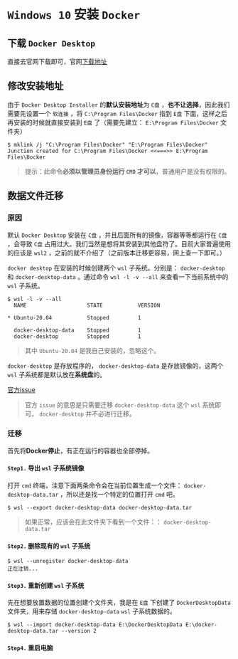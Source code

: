 # `Windows 10` 安装 `Docker`

## 下载 `Docker Desktop`

直接去官网下载即可，官网[下载地址](https://www.docker.com/products/docker-desktop)

## 修改安装地址

由于 `Docker Desktop Installer` 的**默认安装地址**为 `C盘` ，**也不让选择**，因此我们需要先设置一个 `软连接` ，将 `C:\Program Files\Docker` 指到 `E盘` 下面，这样之后再安装的时候就直接安装到 `E盘` 了（需要先建立： `E:\Program Files\Docker` 文件夹）

```shell
$ mklink /j "C:\Program Files\Docker" "E:\Program Files\Docker"
Junction created for C:\Program Files\Docker <<===>> E:\Program Files\Docker
```

> 提示：此命令**必须以管理员身份运行 `CMD` 才可以**，普通用户是没有权限的。

## 数据文件迁移

### 原因

默认 `Docker Desktop` 安装在 `C盘` ，并且后面所有的镜像，容器等等都运行在 `C盘` ，会导致 `C盘` 占用过大。我们当然是想将其安装到其他盘符了。目前大家普遍使用的应该是 `wsl2` ，之前的就不介绍了（之前版本迁移更容易，网上查一下即可。）

`docker desktop` 在安装的时候创建两个 `wsl` 子系统。分别是： `docker-desktop` 和 `docker-desktop-data` 。通过命令 `wsl -l -v --all` 来查看一下当前系统中的 `wsl` 子系统。

```shell
$ wsl -l -v --all
  NAME                   STATE           VERSION

* Ubuntu-20.04           Stopped         1

  docker-desktop-data    Stopped         1
  docker-desktop         Stopped         1
```

> 其中 `Ubuntu-20.04` 是我自己安装的，忽略这个。

`docker-desktop` 是存放程序的， `docker-desktop-data` 是存放镜像的，这两个 `wsl` 子系统都是默认放在**系统盘**的。

[官方issue](https://github.com/docker/for-win/issues/5829#issuecomment-622442186)

> 官方 `issue` 的意思是只需要迁移 `docker-desktop-data` 这个 `wsl` 系统即可， `docker-desktop` 并不必进行迁移。

### 迁移

首先将**Docker停止**，有正在运行的容器也全部停掉。

#### `Step1.` 导出 `wsl` 子系统镜像

打开 `cmd` 终端，注意下面两条命令会在当前位置生成一个文件： `docker-desktop-data.tar` ，所以还是找一个特定的位置打开 `cmd` 吧。

```shell
$ wsl --export docker-desktop-data docker-desktop-data.tar
```

> 如果正常，应该会在此文件夹下看到一个文件：： `docker-desktop-data.tar`

#### `Step2.` 删除现有的 `wsl` 子系统

```shell
$ wsl --unregister docker-desktop-data
正在注销...
```

#### `Step3.` 重新创建 `wsl` 子系统

先在想要放置数据的位置创建个文件夹，我是在 `E盘` 下创建了 `DockerDesktopData` 文件夹，用来存储 `docker-desktop-data`  `wsl` 子系统数据的。

```shell
$ wsl --import docker-desktop-data E:\DockerDesktopData E:\docker-desktop-data.tar --version 2
```

#### `Step4.` 重启电脑
